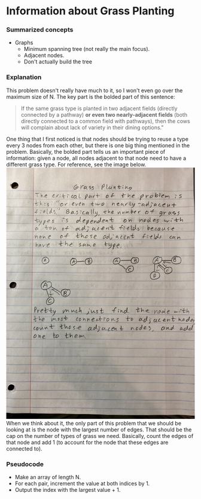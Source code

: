 # Information about Grass Planting
### Summarized concepts
  - Graphs
      - Minimum spanning tree (not really the main focus).
      - Adjacent nodes.
      - Don't actually build the tree

### Explanation
This problem doesn't really have much to it, so I won't even go over the maximum size of N. The key part is the bolded part of this sentence:  
> If the same grass type is planted in two adjacent fields (directly connected by a pathway) __or even two nearly-adjacent fields__ (both directly connected to a common field with pathways), then the cows will complain about lack of variety in their dining options."  
  
One thing that I first noticed is that nodes should be trying to reuse a type every 3 nodes from each other, but there is one big thing mentioned in the problem. Basically, the bolded part tells us an important piece of information: given a node, all nodes adjacent to that node need to have a different grass type. For reference, see the image below.  
![image](https://github.com/TurtleCamera/USACO-TurtleCamera/blob/main/CSE%20199%20Workspace/images/Grass_Planting.jpg)  
When we think about it, the only part of this problem that we should be looking at is the node with the largest number of edges. That should be the cap on the number of types of grass we need. Basically, count the edges of that node and add 1 (to account for the node that these edges are connected to).

### Pseudocode
  - Make an array of length N.
  - For each pair, increment the value at both indices by 1.
  - Output the index with the largest value + 1.

